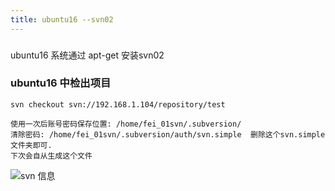 ```yaml
---
title: ubuntu16 --svn02
---
```


### 

ubuntu16 系统通过 apt-get 安装svn02

### ubuntu16 中检出项目

```
svn checkout svn://192.168.1.104/repository/test

使用一次后账号密码保存位置: /home/fei_01svn/.subversion/
清除密码: /home/fei_01svn/.subversion/auth/svn.simple  删除这个svn.simple 文件夹即可.
下次会自从生成这个文件
```









![svn 信息](/img/ubuntu/svn/svn_info.png "svn 信息")